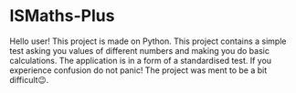 # ISMaths-Plus
Hello user! This project is made on Python. This project contains a simple test asking you values of different numbers and making you do basic calculations. The application is in a form of a standardised test. If you experience confusion do not panic! The project was ment to be a bit difficult😉.
